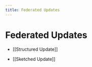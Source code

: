 ```yaml
---
title: Federated Updates
---
```


# Federated Updates
- [[Structured Update]] 

- [[Sketched Update]]







